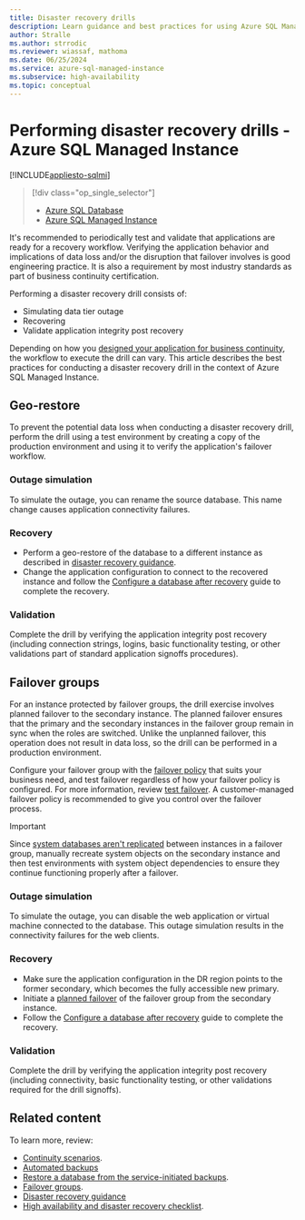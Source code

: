 ```yaml
---
title: Disaster recovery drills
description: Learn guidance and best practices for using Azure SQL Managed Instance to perform disaster recovery drills.
author: Stralle
ms.author: strrodic
ms.reviewer: wiassaf, mathoma
ms.date: 06/25/2024
ms.service: azure-sql-managed-instance
ms.subservice: high-availability
ms.topic: conceptual
---
```

# Performing disaster recovery drills - Azure SQL Managed Instance
[!INCLUDE[appliesto-sqlmi](../includes/appliesto-sqlmi.md)]

> [!div class="op_single_selector"]
> * [Azure SQL Database](../database/disaster-recovery-drills.md?view=azuresql-db&preserve-view=true)
> * [Azure SQL Managed Instance](disaster-recovery-drills.md?view=azuresql-mi&preserve-view=true)

It's recommended to periodically test and validate that applications are ready for a recovery workflow. Verifying the application behavior and implications of data loss and/or the disruption that failover involves is good engineering practice. It is also a requirement by most industry standards as part of business continuity certification.

Performing a disaster recovery drill consists of:

* Simulating data tier outage
* Recovering
* Validate application integrity post recovery

Depending on how you [designed your application for business continuity](business-continuity-high-availability-disaster-recover-hadr-overview.md), the workflow to execute the drill can vary. This article describes the best practices for conducting a disaster recovery drill in the context of Azure SQL Managed Instance.

## Geo-restore

To prevent the potential data loss when conducting a disaster recovery drill, perform the drill using a test environment by creating a copy of the production environment and using it to verify the application's failover workflow.

### Outage simulation

To simulate the outage, you can rename the source database. This name change causes application connectivity failures.

### Recovery

* Perform a geo-restore of the database to a different instance as described in [disaster recovery guidance](disaster-recovery-guidance.md).
* Change the application configuration to connect to the recovered instance and follow the [Configure a database after recovery](disaster-recovery-guidance.md#configure-your-database-after-recovery) guide to complete the recovery.

### Validation

Complete the drill by verifying the application integrity post recovery (including connection strings, logins, basic functionality testing, or other validations part of standard application signoffs procedures).

## Failover groups

For an instance protected by failover groups, the drill exercise involves planned failover to the secondary instance. The planned failover ensures that the primary and the secondary instances in the failover group remain in sync when the roles are switched. Unlike the unplanned failover, this operation does not result in data loss, so the drill can be performed in a production environment.

Configure your failover group with the [failover policy](failover-group-sql-mi.md#failover-policy) that suits your business need, and test failover regardless of how your failover policy is configured. For more information, review [test failover](failover-group-configure-sql-mi.md#test-failover). A customer-managed failover policy is recommended to give you control over the failover process.


> [!IMPORTANT]
> Since [system databases aren't replicated](failover-group-configure-sql-mi.md#enable-scenarios-dependent-on-objects-from-the-system-databases) between instances in a failover group, manually recreate system objects on the secondary instance and then test environments with system object dependencies to ensure they continue functioning properly after a failover. 

### Outage simulation

To simulate the outage, you can disable the web application or virtual machine connected to the database. This outage simulation results in the connectivity failures for the web clients.

### Recovery

* Make sure the application configuration in the DR region points to the former secondary, which becomes the fully accessible new primary.
* Initiate a [planned failover](failover-group-configure-sql-mi.md#test-failover) of the failover group from the secondary instance.
* Follow the [Configure a database after recovery](disaster-recovery-guidance.md) guide to complete the recovery.

### Validation

Complete the drill by verifying the application integrity post recovery (including connectivity, basic functionality testing, or other validations required for the drill signoffs).

## Related content

To learn more, review: 

* [Continuity scenarios](business-continuity-high-availability-disaster-recover-hadr-overview.md).
* [Automated backups](automated-backups-overview.md)
* [Restore a database from the service-initiated backups](recovery-using-backups.md).
* [Failover groups](failover-group-sql-mi.md).
* [Disaster recovery guidance](disaster-recovery-guidance.md)  
* [High availability and disaster recovery checklist](high-availability-disaster-recovery-checklist.md). 
